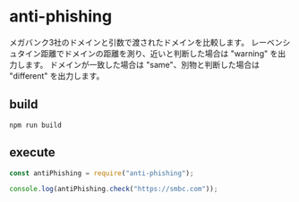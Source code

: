 # anti-phishing

メガバンク3社のドメインと引数で渡されたドメインを比較します。
レーベンシュタイン距離でドメインの距離を測り、近いと判断した場合は "warning" を出力します。
ドメインが一致した場合は "same"、別物と判断した場合は "different" を出力します。

## build

`npm run build`

## execute

```js
const antiPhishing = require("anti-phishing");

console.log(antiPhishing.check("https://smbc.com"));
```